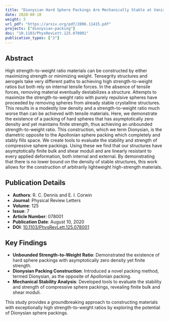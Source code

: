 ```yaml
---
title: "Dionysian Hard Sphere Packings Are Mechanically Stable at Vanishingly Low Densities"
date: 2020-08-10
weight: 3
url_pdf: "https://arxiv.org/pdf/2006.11415.pdf"
projects: ["dionysian-packing"]
doi: "10.1103/PhysRevLett.125.078001"
publication_types: ["2"]
---
```


## Abstract

High strength-to-weight ratio materials can be constructed by either maximizing strength or minimizing weight. Tensegrity structures and aerogels take very different paths to achieving high strength-to-weight ratios but both rely on internal tensile forces. In the absence of tensile forces, removing material eventually destabilizes a structure. Attempts to maximize the strength-to-weight ratio with purely repulsive spheres have proceeded by removing spheres from already stable crystalline structures. This results in a modestly low density and a strength-to-weight ratio much worse than can be achieved with tensile materials. Here, we demonstrate the existence of a packing of hard spheres that has asymptotically zero density and yet maintains finite strength, thus achieving an unbounded strength-to-weight ratio. This construction, which we term Dionysian, is the diametric opposite to the Apollonian sphere packing which completely and stably fills space. We create tools to evaluate the stability and strength of compressive sphere packings. Using these we find that our structures have asymptotically finite bulk and shear moduli and are linearly resistant to every applied deformation, both internal and external. By demonstrating that there is no lower bound on the density of stable structures, this work allows for the construction of arbitrarily lightweight high-strength materials.

## Publication Details

- **Authors**: R. C. Dennis and E. I. Corwin
- **Journal**: Physical Review Letters
- **Volume**: 125
- **Issue**: 7
- **Article Number**: 078001
- **Publication Date**: August 10, 2020
- **DOI**: [10.1103/PhysRevLett.125.078001](https://doi.org/10.1103/PhysRevLett.125.078001)

## Key Findings

- **Unbounded Strength-to-Weight Ratio**: Demonstrated the existence of hard sphere packings with asymptotically zero density yet finite strength.
- **Dionysian Packing Construction**: Introduced a novel packing method, termed Dionysian, as the opposite of Apollonian packing.
- **Mechanical Stability Analysis**: Developed tools to evaluate the stability and strength of compressive sphere packings, revealing finite bulk and shear moduli.

This study provides a groundbreaking approach to constructing materials with exceptionally high strength-to-weight ratios by exploring the potential of Dionysian sphere packings.
